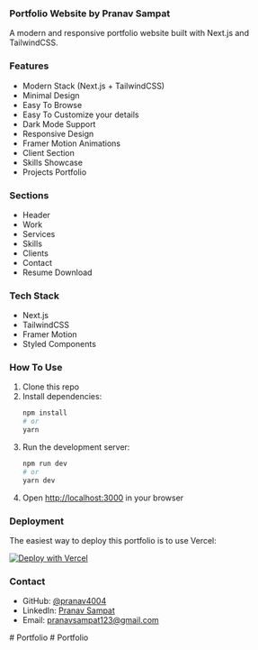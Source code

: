 

### Portfolio Website by Pranav Sampat

A modern and responsive portfolio website built with Next.js and TailwindCSS.

### Features

- Modern Stack (Next.js + TailwindCSS)
- Minimal Design
- Easy To Browse
- Easy To Customize your details
- Dark Mode Support
- Responsive Design
- Framer Motion Animations
- Client Section
- Skills Showcase
- Projects Portfolio

### Sections

- Header
- Work
- Services
- Skills
- Clients
- Contact
- Resume Download

### Tech Stack

- Next.js
- TailwindCSS
- Framer Motion
- Styled Components

### How To Use

1. Clone this repo
2. Install dependencies:
   ```bash
   npm install
   # or
   yarn
   ```
3. Run the development server:
   ```bash
   npm run dev
   # or
   yarn dev
   ```
4. Open [http://localhost:3000](http://localhost:3000) in your browser

### Deployment

The easiest way to deploy this portfolio is to use Vercel:

[![Deploy with Vercel](https://vercel.com/button)](https://vercel.com/new/clone?repository-url=https%3A%2F%2Fgithub.com%2Fpranav4004%2Fportfolio-website)

### Contact

- GitHub: [@pranav4004](https://github.com/pranav4004)
- LinkedIn: [Pranav Sampat](https://www.linkedin.com/in/pranavsampat4004)
- Email: pranavsampat123@gmail.com






#   P o r t f o l i o  
 #   P o r t f o l i o  
 
